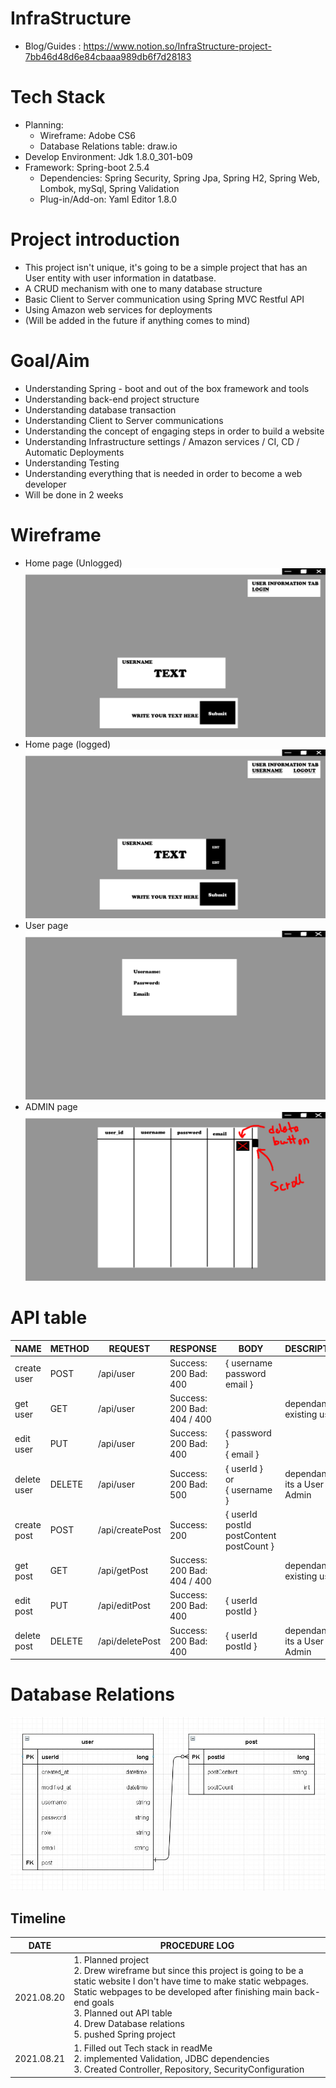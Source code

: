 # InfraStructure
- Blog/Guides : https://www.notion.so/InfraStructure-project-7bb46d48d6e84cbaaa989db6f7d28183

# Tech Stack
- Planning:
  - Wireframe: Adobe CS6
  - Database Relations table: draw.io
- Develop Environment: Jdk 1.8.0_301-b09
- Framework: Spring-boot 2.5.4
  - Dependencies: Spring Security, Spring Jpa, Spring H2, Spring Web, Lombok, mySql, Spring Validation
  - Plug-in/Add-on: Yaml Editor 1.8.0

# Project introduction
- This project isn't unique, it's going to be a simple project that has an User entity with user information in datatbase.
- A CRUD mechanism with one to many database structure
- Basic Client to Server communication using Spring MVC Restful API
- Using Amazon web services for deployments
- (Will be added in the future if anything comes to mind)

# Goal/Aim
- Understanding Spring - boot and out of the box framework and tools
- Understanding back-end project structure
- Understanding database transaction
- Understanding Client to Server communications
- Understanding the concept of engaging steps in order to build a website
- Understanding Infrastructure settings / Amazon services / CI, CD / Automatic Deployments
- Understanding Testing
- Understanding everything that is needed in order to become a web developer
- Will be done in 2 weeks

# Wireframe
- Home page (Unlogged)
![](InfraStructure/PIC/HOME.jpg)
- Home page (logged)
![](InfraStructure/PIC/USER.jpg)
- User page
![](InfraStructure/PIC/MYPAGE.jpg)
- ADMIN page
![](InfraStructure/PIC/ADMIN.jpg)

# API table
| NAME      | METHOD   |   REQUEST | RESPONSE | BODY | DESCRIPTION   |
| ---------- | ---------- |---------- |---------- |---------- | ---------- |
| create user | POST | /api/user | Success: 200 Bad: 400 | { username </br> password </br> email } </br> | |
| get user | GET | /api/user | Success: 200 Bad: 404 / 400 | | dependant on existing users |
| edit user | PUT | /api/user | Success: 200 Bad: 400 | { password } </br> { email } </br> ||
| delete user | DELETE | /api/user | Success: 200 Bad: 500 | { userId } </br> or </br> { username } | dependant if its a User or Admin |
| create post| POST | /api/createPost | Success: 200 | { userId </br> postId </br> postContent </br> postCount }| |
| get post | GET | /api/getPost | Success: 200 Bad: 404 / 400  | | dependant on existing users |
| edit post | PUT | /api/editPost | Success: 200 Bad: 400 | { userId </br> postId } | |
| delete post | DELETE | /api/deletePost | Success: 200 Bad: 400 | { userId </br> postId } | dependant if its a User or Admin |

# Database Relations
![](InfraStructure/PIC/relations.JPG)

## Timeline
| DATE      | PROCEDURE LOG                                                |
| ---------- | ------------------------------------------------------------ |
| 2021.08.20 | 1. Planned project </br> 2. Drew wireframe but since this project is going to be a static website I don't have time to make static webpages. Static webpages to be developed after finishing main back-end goals </br> 3. Planned out API table </br> 4. Drew Database relations </br> 5. pushed Spring project |
| 2021.08.21 | 1. Filled out Tech stack in readMe </br> 2. implemented Validation, JDBC dependencies </br> 3. Created Controller, Repository, SecurityConfiguration |
